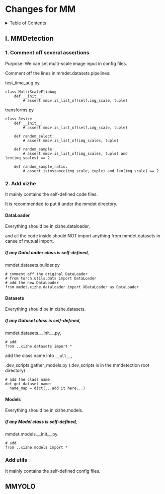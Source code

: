 # Changes for MM


<!-- TABLE OF CONTENTS -->
<details>
  <summary>Table of Contents</summary>
  <ol>
    <ul>
      <a href="#I-mmdetection">I. MMDetection</a>
      <ul>
        <ul><a href="#1-comment-off-several-assertions">1. Comment off several assertions</a></ul>
        <ul><a href="#2-add-xizhe">2. Add xizhe</a></ul>
        <ul>
          <ul><a href="#dataloader">DataLoader</a></ul>
        </ul>
        <ul>
          <ul><a href="#datasets">Datasets</a></ul>
        </ul>
        <ul>
          <ul><a href="#models">Models</a></ul>
        </ul>
        <ul><a href="#add-utils">Add utils</a></ul>
      </ul>
    </ul>
    <ul>
      <a href="#mmyolo">MMYOLO</a>
    </ul>
  </ol>
</details>



## I. MMDetection


### 1. Comment off several assertions

Purpose: We can set multi-scale image input in config files.

Comment off the lines in mmdet.datasets.pipelines:


test_time_aug.py

    class MultiScaleFlipAug
        def __init__: 
            # assert mmcv.is_list_of(self.img_scale, tuple)
            
transforms.py

    class Resize
        def __init__:
            # assert mmcv.is_list_of(self.img_scale, tuple)
            
        def random_select:
            # assert mmcv.is_list_of(img_scales, tuple)
            
        def random_sample:
            # assert mmcv.is_list_of(img_scales, tuple) and len(img_scales) == 2
            
        def random_sample_ratio:
            # assert isinstance(img_scale, tuple) and len(img_scale) == 2


### 2. Add xizhe

It mainly contains the self-defined code files.

It is recommended to put it under the mmdet directory.


#### DataLoader

Everything should be in xizhe.dataloader, 

and all the code inside should NOT import anything from mmdet.datasets in canse of mutual import.


##### If any DataLoader class is self-defined, 


mmdet.datasets.builder.py
      
    # comment off the original DataLoader
    # from torch.utils.data import DataLoader
    # add the new DataLoader
    from mmdet.xizhe.dataloader import XDataLoader as DataLoader


#### Datasets

Everything should be in xizhe.datasets.


##### If any Dataset class is self-defined, 

mmdet.datasets.\_\_init\_\_.py,
    
    # add
    from ..xizhe.datasets import *

add the class name into `__all__`,

.dev_scripts.gather_models.py (.dev_scripts is in the mmdetection root directory)
    
    # add the class name
    def get_dataset_name:
      name_map = dict(...add it here...)


#### Models

Everything should be in xizhe.models. 


##### If any Model class is self-defined, 

mmdet.models.\_\_init\_\_.py.

    # add
    from ..xizhe.models import *


### Add utils

It mainly contains the self-defined config files.



## MMYOLO
